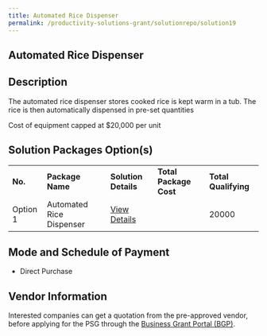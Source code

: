 ```yaml
---
title: Automated Rice Dispenser
permalink: /productivity-solutions-grant/solutionrepo/solution19
---
```


## Automated Rice Dispenser

## Description

The automated rice dispenser stores cooked rice is kept warm in a tub. The rice is then automatically dispensed in pre-set quantities 

Cost of equipment capped at $20,000 per unit 



## Solution Packages Option(s)

<table>
<tr>
<td><b>No.</b></td>
<td><b>Package Name</b></td>
<td><b>Solution Details</b></td>
<td><b>Total Package Cost</b></td>
<td><b>Total Qualifying</b></td>
</tr>
<tr>
<td>Option 1</td>
<td>Automated Rice Dispenser</td>
<td><a href=''>View Details</a></td>
<td></td>
<td>20000</td>
</tr>
</table>

## Mode and Schedule of Payment

 - Direct Purchase

## Vendor Information

 

Interested companies can get a quotation from the pre-approved vendor, before applying for the PSG through the <a href='https://www.businessgrants.gov.sg/'>Business Grant Portal (BGP)</a>.

<script src="/jquery/resize-tables.js"></script>
